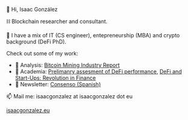 👋 Hi, Isaac González

⛓️ Blockchain researcher and consultant.

🌱 I have a mix of IT (CS engineer), entepreneurship (MBA) and crypto background (DeFi PhD). 

Check out some of my work:
- 📘 Analysis: [Bitcoin Mining Industry Report](https://crypto-oxygen.com/wp-content/uploads/2022/12/2022_Crypto-Oxygen_Bitcoin-Mining-Industry-Report.pdf)
- 📗 Academia: [Prelimanry assesment of DeFi performance](https://www.sciencedirect.com/science/article/pii/S0040162522002669), [
DeFi and Start-Ups: Revolution in Finance](https://link.springer.com/chapter/10.1007/978-3-030-94058-4_10)
- 📕 Newsletter: [Consenso (Spanish) ](https://consenso.substack.com/)

📫 Mail me: isaacgonzalez at isaacgonzalez dot eu

[isaacgonzalez.eu](https://isaacgonzalez.eu)
